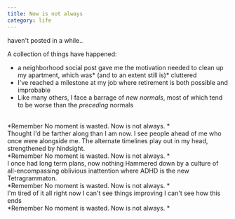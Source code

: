 ```yaml
---
title: Now is not always
category: life
---
```


haven't posted in a while.. 

A collection of things have happened:

* a neighborhood social post gave me the motivation needed to clean up my apartment, 
which was* (and to an extent still is)* cluttered
* I've reached a milestone at my job where retirement is both possible and improbable
* Like many others, I face a barrage of *new normals*, most of which tend to be worse than the *preceding* normals
<br>
*Remember
No moment is wasted.
Now is not always.
*
<br>
Thought I'd be farther along than I am now.
I see people ahead of me who once were alongside me.
The alternate timelines play out in my head, strengthened by hindsight. 
<br>
*Remember
No moment is wasted.
Now is not always.
*
<br>
I once had long term plans, now nothing
Hammered down by  a culture of all-encompassing oblivious inattention 
where ADHD is the new Tetragrammaton.
<br>
*Remember
No moment is wasted.
Now is not always.
*
<br>
I'm tired of it all right now
I can't see things improving
I can't see how this ends
<br>
*Remember
No moment is wasted.
Now is not always.
*